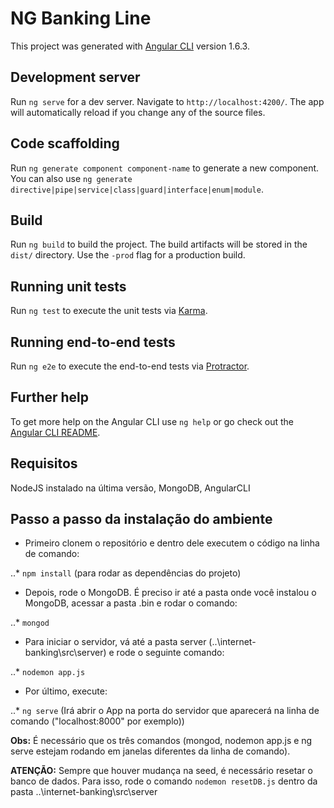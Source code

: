 # NG Banking Line

This project was generated with [Angular CLI](https://github.com/angular/angular-cli) version 1.6.3.

## Development server

Run `ng serve` for a dev server. Navigate to `http://localhost:4200/`. The app will automatically reload if you change any of the source files.

## Code scaffolding

Run `ng generate component component-name` to generate a new component. You can also use `ng generate directive|pipe|service|class|guard|interface|enum|module`.

## Build

Run `ng build` to build the project. The build artifacts will be stored in the `dist/` directory. Use the `-prod` flag for a production build.

## Running unit tests

Run `ng test` to execute the unit tests via [Karma](https://karma-runner.github.io).

## Running end-to-end tests

Run `ng e2e` to execute the end-to-end tests via [Protractor](http://www.protractortest.org/).

## Further help

To get more help on the Angular CLI use `ng help` or go check out the [Angular CLI README](https://github.com/angular/angular-cli/blob/master/README.md).

## Requisitos

NodeJS instalado na última versão, MongoDB, AngularCLI

## Passo a passo da instalação do ambiente

* Primeiro clonem o repositório e dentro dele executem o código na linha de comando:

..* `npm install` (para rodar as dependências do projeto)

* Depois, rode o MongoDB. É preciso ir até a pasta onde você instalou o MongoDB, acessar a pasta .bin e rodar o comando:

..* `mongod`

* Para iniciar o servidor, vá até a pasta server (..\internet-banking\src\server) e rode o seguinte comando:

..* `nodemon app.js`

* Por último, execute:

..* `ng serve` (Irá abrir o App na porta do servidor que aparecerá na linha de comando ("localhost:8000" por exemplo))

**Obs:** É necessário que os três comandos (mongod, nodemon app.js e ng serve estejam rodando em janelas diferentes da linha de comando).


**ATENÇÃO:** Sempre que houver mudança na seed, é necessário resetar o banco de dados. Para isso, rode o comando `nodemon resetDB.js` dentro da pasta ..\internet-banking\src\server